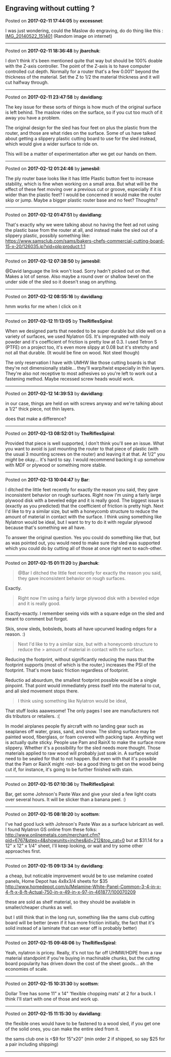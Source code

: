 ## Engraving without cutting ?
Posted on **2017-02-11 17:44:05** by **excessnet**:

I was just wondering, could the Maslow do engraving, do do thing like this : [IMG_20140522_151401](//muut.com/u/maslowcnc/s3/:maslowcnc:L8VL:img_20140522_151401.jpg.jpg) (Random image on internet)

---

Posted on **2017-02-11 18:36:48** by **jbarchuk**:

I don't think it's been mentioned quite that way but should be 100% doable with the Z-axis controller. The point of the Z-axis is to have computer controlled cut depth. Normally for a router that's a few 0.001" beyond the thickness of the material. Set the Z to 1/2 the material thickness and it will cut halfway through.

---

Posted on **2017-02-11 23:47:58** by **davidlang**:

The key issue for these sorts of things is how much of the original surface is left behind. The maslow rides on the surface, so if you cut too much of it away you have a problem.

The original design for the sled has four feet on plus the plastic from the router, and those are what rides on the surface. Some of us have talked about getting a slippery plastic cutting board to use for the sled instead, which would give a wider surface to ride on.

This will be a matter of experimentation after we get our hands on them.

---

Posted on **2017-02-12 01:24:46** by **jamesbil**:

The ply router base looks like it has little Plastic button feet to increase stability, which is fine when working on a small area. But what will be the effect of these feet moving over a previous cut or groove, especially if it is wider than the plastic feet? I would be concerned it would make the router skip or jump.
Maybe a bigger plastic router base and no feet?
Thoughts?

---

Posted on **2017-02-12 01:47:51** by **davidlang**:

That's exactly why we were talking about no having the feet ad not using the plastic base from the router at all, and instead make the sled out of a slippery plastic, possibly something like: https://www.samsclub.com/sams/bakers-chefs-commercial-cutting-board-15-x-20/126035.ip?xid=plp:product:1:1

---

Posted on **2017-02-12 07:38:50** by **jamesbil**:

@David language the link won't load.
Sorry hadn't picked out on that. Makes a lot of sense. Also maybe a round over or shallow bevel on the under side of the sled so it doesn't snag on anything.

---

Posted on **2017-02-12 08:55:16** by **davidlang**:

hmm works for me when I click on it

---

Posted on **2017-02-12 11:13:05** by **TheRiflesSpiral**:

When we designed parts that needed to be super durable but slide well on a variety of surfaces, we used Nylatron GS. It's impregnated with moly powder and it's coefficient of friction is pretty low at 0.3. I used Tetron S (PTFE) on a project too, it's even more slippy at 0.08 but it's stretchy and not all that durable. (It would be fine on wood. Not steel though)

The only reservation I have with UMHW like those cutting boards is that they're not dimensionally stable... they'll warp/twist especially in thin layers. They're also not receptive to most adhesives so you're left to work out a fastening method. Maybe recessed screw heads would work.

---

Posted on **2017-02-12 14:39:53** by **davidlang**:

in our case, things are held on with screws anyway and we're talking about a 1/2" thick piece, not thin layers.

does that make a difference?

---

Posted on **2017-02-13 08:52:01** by **TheRiflesSpiral**:

Provided that piece is well supported, I don't think you'll see an issue. What you want to avoid is just mounting the router to that piece of plastic (with the usual 3 mounting screws on the router) and leaving it at that. At 1/2" you *might*  be okay... it's hard to say. I would recommend backing it up somehow with MDF or plywood or something more stable.

---

Posted on **2017-02-13 10:04:47** by **Bar**:

I ditched the little feet recently for exactly the reason you said, they gave inconsistent behavior on rough surfaces. Right now I'm using a fairly large plywood disk with a beveled edge and it is really good. The biggest issue is (exactly as you predicted) that the coefficient of friction is pretty high. Next I'd like to try a similar size, but with a honeycomb structure to reduce the amount of material in contact with the surface. I think using something like Nylatron would be ideal, but I want to try to do it with regular plywood because that's something we all have.

To answer the original question. Yes you could do something like that, but as was pointed out, you would need to make sure the sled was supported which you could do by cutting all of those at once right next to each-other.

---

Posted on **2017-02-15 01:11:20** by **jbarchuk**:

> @Bar
> I ditched the little feet recently for exactly the reason you said, they gave inconsistent behavior on rough surfaces.

Exactly.

> Right now I'm using a fairly large plywood disk with a beveled edge and it is really good.

Exactly-exactly. I remember seeing vids with a square edge on the sled and meant to comment but forgot.

Skis, snow sleds, bobsleds, boats all have upcurved leading edges for a reason. :)

> Next I'd like to try a similar size, but with a honeycomb structure to reduce the > amount of material in contact with the surface. 

Reducing the footprint, without significantly reducing the mass that the footprint supports (most of which is the router,) increases the PSI of the footprint. That's more basic friction regardless of footprint.

Reductio ad absurdum, the smallest footprint possible would be a single pinpoint. That point would immediately press itself into the material to cut, and all sled movement stops there.

> I think using something like Nylatron would be ideal,

That stuff looks aaawesome! The only pages I see are manufacturers not dis tributors or retailers. :(

In model airplanes people fly aircraft with no landing gear such as seaplanes off water, grass, sand, and snow. The sliding surface may be painted wood, fiberglass, or foam covered with packing tape. Anything wet is actually quite sticky. People use Pam and RainX to make the surface more slippery. Whether it's a possibility for the sled needs more thought. Those materials applied to raw wood will probably just soak in. A surface would need to be sealed for that to not happen. But even with that it's possible that the Pam or RainX might -not- be a good thing to get on the wood being cut if, for instance, it's going to be further finished with stain.

---

Posted on **2017-02-15 07:10:36** by **TheRiflesSpiral**:

Bar, get some Johnson's Paste Wax and give your sled a few light coats over several hours. It will be slicker than a banana peel. :)

---

Posted on **2017-02-15 08:18:20** by **scottsm**:

I've had good luck with Johnson's Paste Wax as a surface lubricant as well. 
I found Nylatron GS online from these folks:
http://www.onlinemetals.com/merchant.cfm?pid=6767&step=4&showunits=inches&id=212&top_cat=0 
but at $31.14 for a 12" x 12" x 1/4" sheet, I'll keep looking, or wait and try some other approaches first.

---

Posted on **2017-02-15 09:13:34** by **davidlang**:

a cheap, but noticable improvement would be to use melamine coated panels, Home Depot has 4x8x3/4 sheets for $35 http://www.homedepot.com/p/Melamine-White-Panel-Common-3-4-in-x-4-ft-x-8-ft-Actual-750-in-x-49-in-x-97-in-461877/100070209

these are sold as shelf material, so they should be available in smaller/cheaper chunks as well.

but I still think that in the long run, something like the sams club cutting board will be better (even if it has more friction initially, the fact that it's solid instead of a laminate that can wear off is probably better)

---

Posted on **2017-02-15 09:48:06** by **TheRiflesSpiral**:

Yeah, nylatron is pricey. Really, it's not too far off UHMW/HDPE from a raw material standpoint if you're buying in machinable chunks, but the cutting board popularity has driven down the cost of the sheet goods... ah the economies of scale.

---

Posted on **2017-02-15 10:31:30** by **scottsm**:

Dollar Tree has some 11" x 14" 'flexible chopping mats' at 2 for a buck. I think I'll start with one of those and work up.

---

Posted on **2017-02-15 11:15:30** by **davidlang**:

the flexible ones would have to be fastened to a wood sled, if you get one of the solid ones, you can make the entire sled from it.

the sams club one is <$9 for 15"x20" (min order 2 if shipped, so say $25 for a pair including shipping)

---


